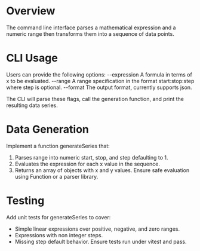 # Overview
The command line interface parses a mathematical expression and a numeric range then transforms them into a sequence of data points.

# CLI Usage
Users can provide the following options:
--expression  A formula in terms of x to be evaluated.
--range       A range specification in the format start:stop:step where step is optional.
--format      The output format, currently supports json.

The CLI will parse these flags, call the generation function, and print the resulting data series.

# Data Generation
Implement a function generateSeries that:
1. Parses range into numeric start, stop, and step defaulting to 1.
2. Evaluates the expression for each x value in the sequence.
3. Returns an array of objects with x and y values.
Ensure safe evaluation using Function or a parser library.

# Testing
Add unit tests for generateSeries to cover:
- Simple linear expressions over positive, negative, and zero ranges.
- Expressions with non integer steps.
- Missing step default behavior.
Ensure tests run under vitest and pass.